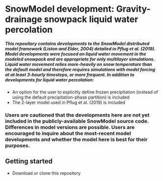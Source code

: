 # SnowModel development: Gravity-drainage snowpack liquid water percolation

##### This repository contains developments to the SnowModel distributed model framework (Liston and Elder, 2004) detailed in Pflug et al. (2019). Model developments were focused on liquid water movement in the modeled snowpack and are appropriate for only multilayer simulations. Liquid water movement relies more-heavily on snow temperature than the default model and therefore requires simulations with model forcing at at least 3-hourly timesteps, or more frequent. In addition to developments for liquid water percolation:
* An option for the user to explicitly define frozen precipitation (instead of using the default precipitation-phase partition) is included
* The 2-layer model used in Pflug et al. (2019) is included 

### Users are cautioned that the developments here are not yet included in the publicly-available SnowModel source code. Differences in model versions are possible. Users are encouraged to inquire about the most-recent model developments and whether the model here is best for their purposes.

## Getting started
* Download or clone this repository
